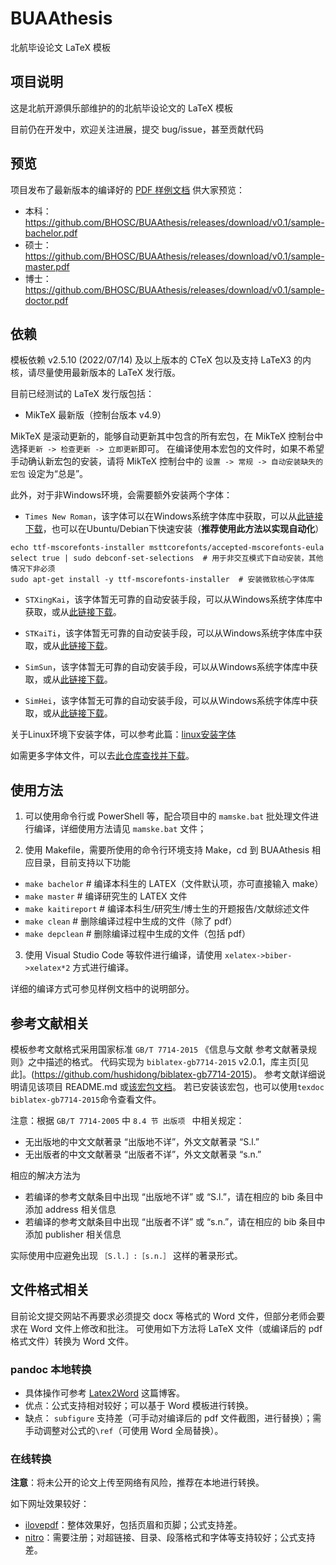 # BUAAthesis

北航毕设论文 LaTeX 模板

## 项目说明

这是北航开源俱乐部维护的的北航毕设论文的 LaTeX 模板

目前仍在开发中，欢迎关注进展，提交 bug/issue，甚至贡献代码

## 预览

项目发布了最新版本的编译好的 [PDF 样例文档](https://github.com/BHOSC/BUAAthesis/releases/latest) 供大家预览：

+ 本科：https://github.com/BHOSC/BUAAthesis/releases/download/v0.1/sample-bachelor.pdf
+ 硕士：https://github.com/BHOSC/BUAAthesis/releases/download/v0.1/sample-master.pdf
+ 博士：https://github.com/BHOSC/BUAAthesis/releases/download/v0.1/sample-doctor.pdf

## 依赖

模板依赖 v2.5.10 (2022/07/14) 及以上版本的 CTeX 包以及支持 LaTeX3 的内核，请尽量使用最新版本的 LaTeX 发行版。

目前已经测试的 LaTeX 发行版包括：

+ MikTeX 最新版（控制台版本 v4.9）

MikTeX 是滚动更新的，能够自动更新其中包含的所有宏包，在 MikTeX 控制台中选择`更新 -> 检查更新 -> 立即更新`即可。
在编译使用本宏包的文件时，如果不希望手动确认新宏包的安装，请将 MikTeX 控制台中的 `设置 -> 常规 -> 自动安装缺失的宏包` 设定为“总是”。

此外，对于非Windows环境，会需要额外安装两个字体：

* `Times New Roman`，该字体可以在Windows系统字体库中获取，可以从[此链接下载](https://dl.freefontsfamily.com/download/Times-New-Roman-Font/)，也可以在Ubuntu/Debian下快速安装（**推荐使用此方法以实现自动化**）

```shell
echo ttf-mscorefonts-installer msttcorefonts/accepted-mscorefonts-eula select true | sudo debconf-set-selections  # 用于非交互模式下自动安装，其他情况下非必须
sudo apt-get install -y ttf-mscorefonts-installer  # 安装微软核心字体库
```

* `STXingKai`，该字体暂无可靠的自动安装手段，可以从Windows系统字体库中获取，或从[此链接下载](https://github.com/dolbydu/font/raw/master/unicode/STXingkai.TTF)。

* `STKaiTi`，该字体暂无可靠的自动安装手段，可以从Windows系统字体库中获取，或从[此链接下载](https://github.com/dolbydu/font/raw/master/unicode/STKaiti.TTF)。

* `SimSun`，该字体暂无可靠的自动安装手段，可以从Windows系统字体库中获取，或从[此链接下载](https://github.com/dolbydu/font/raw/master/unicode/SimSun.ttc)。

* `SimHei`，该字体暂无可靠的自动安装手段，可以从Windows系统字体库中获取，或从[此链接下载](https://github.com/dolbydu/font/raw/master/unicode/SimHei.ttf)。

关于Linux环境下安装字体，可以参考此篇：[linux安装字体](https://www.cnblogs.com/wangjiming/p/12553535.html)

如需更多字体文件，可以去[此仓库查找并下载](https://github.com/dolbydu/font)。


## 使用方法

1. 可以使用命令行或 PowerShell 等，配合项目中的 `mamske.bat` 批处理文件进行编译，详细使用方法请见 `mamske.bat` 文件；

2. 使用 Makefile，需要所使用的命令行环境支持 Make，cd 到 BUAAthesis 相应目录，目前支持以下功能

+ `make bachelor` # 编译本科生的 LATEX（文件默认项，亦可直接输入 make）
+ `make master` # 编译研究生的 LATEX 文件
+ `make kaitireport` # 编译本科生/研究生/博士生的开题报告/文献综述文件
+ `make clean` # 删除编译过程中生成的文件（除了 pdf）
+ `make depclean` # 删除编译过程中生成的文件（包括 pdf）

3. 使用 Visual Studio Code 等软件进行编译，请使用 `xelatex->biber->xelatex*2` 方式进行编译。

详细的编译方式可参见样例文档中的说明部分。

## 参考文献相关

模板参考文献格式采用国家标准 `GB/T 7714-2015` 《信息与文献 参考文献著录规则》之中描述的格式。
代码实现为 `biblatex-gb7714-2015` v2.0.1，库主页[见此]。(https://github.com/hushidong/biblatex-gb7714-2015)。
参考文献详细说明请见该项目 README.md 或[该宏包文档](http://mirrors.ctan.org/macros/latex/contrib/biblatex-contrib/biblatex-gb7714-2015/biblatex-gb7714-2015.pdf)。
若已安装该宏包，也可以使用`texdoc biblatex-gb7714-2015`命令查看文件。

注意：根据 `GB/T 7714-2005` 中 `8.4 节 出版项 ` 中相关规定：

+ 无出版地的中文文献著录 “出版地不详”，外文文献著录 “S.l.”
+ 无出版者的中文文献著录 “出版者不详”，外文文献著录 “s.n.”

相应的解决方法为

+ 若编译的参考文献条目中出现 “出版地不详” 或 “S.l.”，请在相应的 bib 条目中添加 address 相关信息
+ 若编译的参考文献条目中出现 “出版者不详” 或 “s.n.”，请在相应的 bib 条目中添加 publisher 相关信息

实际使用中应避免出现 `［S.l.］:［s.n.］` 这样的著录形式。

## 文件格式相关

目前论文提交网站不再要求必须提交 docx 等格式的 Word 文件，但部分老师会要求在 Word 文件上修改和批注。
可使用如下方法将 LaTeX 文件（或编译后的 pdf 格式文件）转换为 Word 文件。

### pandoc 本地转换

- 具体操作可参考 [Latex2Word](http://mingzf.xyz/zh-cn/posts/latex2word/) 这篇博客。
- 优点：公式支持相对较好；可以基于 Word 模板进行转换。
- 缺点： `subfigure` 支持差（可手动对编译后的 pdf 文件截图，进行替换）；需手动调整对公式的`\ref`（可使用 Word 全局替换）。

### 在线转换

**注意**：将未公开的论文上传至网络有风险，推荐在本地进行转换。

如下网址效果较好：

- [ilovepdf](https://www.ilovepdf.com/)：整体效果好，包括页眉和页脚；公式支持差。
- [nitro](https://cloud.gonitro.com/)：需要注册；对超链接、目录、段落格式和字体等支持较好；公式支持差。
